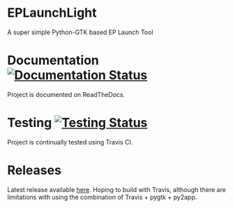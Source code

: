 # EPLaunchLight

A super simple Python-GTK based EP Launch Tool

# Documentation [![Documentation Status](https://readthedocs.org/projects/ep-launch-light/badge/?version=latest)](http://ep-launch-light.readthedocs.io/en/latest/?badge=latest)

Project is documented on ReadTheDocs. 

# Testing [![Testing Status](https://travis-ci.org/Myoldmopar/EPLaunchLight.svg?branch=master)](http://travis-ci.org/Myoldmopar/EPLaunchLight)

Project is continually tested using Travis CI.

# Releases

Latest release available [here](https://github.com/Myoldmopar/EPLaunchLight/releases/latest).  Hoping to build with Travis, although there are limitations with using the combination of Travis + pygtk + py2app.